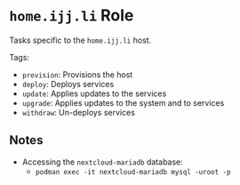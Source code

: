 # `home.ijj.li` Role

Tasks specific to the `home.ijj.li` host.

Tags:

- `provision`: Provisions the host
- `deploy`: Deploys services
- `update`: Applies updates to the services
- `upgrade`: Applies updates to the system and to services
- `withdraw`: Un-deploys services

## Notes

- Accessing the `nextcloud-mariadb` database:
  - `podman exec -it nextcloud-mariadb mysql -uroot -p`
